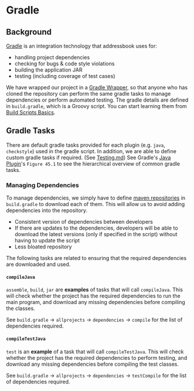 # Gradle

## Background
[Gradle](https://gradle.org/) is an integration technology that addressbook uses for:
- handling project dependencies
- checking for bugs & code style violations
- building the application JAR
- testing (including coverage of test cases)

We have wrapped our project in a [Gradle Wrapper](https://docs.gradle.org/current/userguide/gradle_wrapper.html), so that anyone who has cloned the repository can perform the same gradle tasks to manage dependencies or perform automated testing.
The gradle details are defined in `build.gradle`, which is a Groovy script. You can start learning them from [Build Scripts Basics](https://docs.gradle.org/current/userguide/tutorial_using_tasks.html).


## Gradle Tasks

There are default gradle tasks provided for each plugin (e.g. `java`, `checkstyle`) used in the gradle script. In addition, we are able to define custom gradle tasks if required. (See [Testing.md](./Testing.md))
See Gradle's [Java Plugin](https://docs.gradle.org/current/userguide/java_plugin.html)'s `Figure 45.1` to see the hierarchical overview of common gradle tasks.

### Managing Dependencies

To manage dependencies, we simply have to define [maven repositories](https://maven.apache.org/guides/introduction/introduction-to-repositories.html) in `build.gradle` to download each of them.
This will allow us to avoid adding dependencies into the repository.
- Consistent version of dependencies between developers
- If there are updates to the dependencies, developers will be able to download the latest versions (only if specified in the script) without having to update the script
- Less bloated repository

The following tasks are related to ensuring that the required dependencies are downloaded and used.

#### `compileJava`
`assemble`, `build`, `jar` are **examples** of tasks that will call `compileJava`.
This will check whether the project has the required dependencies to run the main program, and download any missing dependencies before compiling the classes.

See `build.gradle` -> `allprojects` -> `dependencies` -> `compile` for the list of dependencies required.

#### `compileTestJava`
`test` is an **example** of a task that will call `compileTestJava`.
This will check whether the project has the required dependencies to perform testing, and download any missing dependencies before compiling the test classes.

See `build.gradle` -> `allprojects` -> `dependencies` -> `testCompile` for the list of dependencies required.